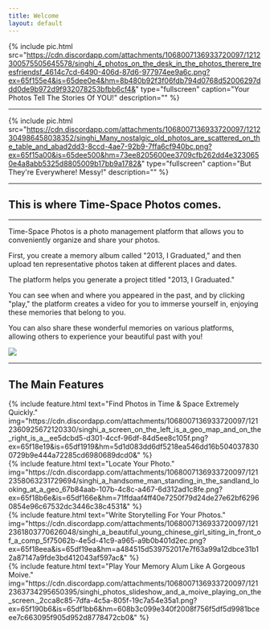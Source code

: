 ```yaml
---
title: Welcome
layout: default
---
```


{% include pic.html src="https://cdn.discordapp.com/attachments/1068007136933720097/1212300575505645578/singhi_4_photos_on_the_desk_in_the_photos_therere_treesfriendsf_4614c7cd-6490-406d-87d6-977974ee9a6c.png?ex=65f155e4&is=65dee0e4&hm=8b480b92f3f06fdb794d0768d52006297ddd0de9b972d9f932078253bfbb6cf4&" type="fullscreen" caption="Your Photos Tell The Stories Of YOU!" description="" %}

<hr />

{% include pic.html src="https://cdn.discordapp.com/attachments/1068007136933720097/1212304986458038352/singhi_Many_nostalgic_old_photos_are_scattered_on_the_table_and_abad2dd3-8ccd-4ae7-92b9-7ffa6cf940bc.png?ex=65f15a00&is=65dee500&hm=73ee8205600ee3709cfb262dd4e3230650e4a8abb5325d8805009b17bb9a1782&" type="fullscreen" caption="But They're Everywhere! Messy!" description="" %}

<hr />

<section class="bg-slate-100 flex justify-center items-center">
  <h1 class="text-6xl">This is where Time-Space Photos comes.</h1>
</section>

<hr />

<section class="flex items-center">

<p class="w-full  text-3xl p-4 lg:w-2/3">
Time-Space Photos is a photo management platform that allows you to conveniently organize and share your photos.

First, you create a memory album called "2013, I Graduated," and then upload ten representative photos taken at different places and dates.

The platform helps you generate a project titled "2013, I Graduated."

You can see when and where you appeared in the past, and by clicking "play," the platform creates a video for you to immerse yourself in, enjoying these memories that belong to you.

You can also share these wonderful memories on various platforms, allowing others to experience your beautiful past with you!

</p>

<div class="flex-1  hidden lg:block">
<img class="shadow rounded" src="https://cdn.discordapp.com/attachments/1068007136933720097/1212325316329082900/singhi_a_beautiful_chinese_girl_young_dressing_in_black_long_bl_b85c30d6-b43e-40df-b871-cb741abd2fd8.png?ex=65f16cef&is=65def7ef&hm=88155c54caf11bc417f01e624b452298e70d033a0aba51ccbd78a26f0cc57875&" />
</div>

</section>

<hr />

<section class="bg-lime-50">
  <h1 class="text-5xl text-center mb-4">The Main Features</h1>
  <div class="flex flex-wrap text-2xl">
    <div class="w-full md:w-1/2 xl:w-1/4">
    {% include feature.html text="Find Photos in Time & Space Extremely Quickly." img="https://cdn.discordapp.com/attachments/1068007136933720097/1212360925672120330/singhi_a_screen_on_the_left_is_a_geo_map_and_on_the_right_is_a__ee5dcbd5-d301-4ccf-96df-84d5ee8c105f.png?ex=65f18e19&is=65df1919&hm=5d1d083dd6df5218ea546dd16b5040378300729b9e444a72285cd6980689dcd0&" %}
    </div>
    <div class="w-full md:w-1/2 xl:w-1/4">
        {% include feature.html  text="Locate Your Photo." img="https://cdn.discordapp.com/attachments/1068007136933720097/1212358063231729694/singhi_a_handsome_man_standing_in_the_sandland_looking_at_a_geo_67b84aab-107b-4c8c-a467-6d312ad1c8fe.png?ex=65f18b6e&is=65df166e&hm=71ffdaaf4ff40e7250f79d24de27e62bf62960854e96c67532dc3446c38c4531&" %}
    </div>
    <div class="w-full md:w-1/2 xl:w-1/4">
       {%  include feature.html text="Write Storytelling For Your Photos." img="https://cdn.discordapp.com/attachments/1068007136933720097/1212361803770626048/singhi_a_beautiful_young_chinese_girl_siting_in_front_of_a_comp_5f75062b-4e5d-41c9-a965-a9b0b401d2ec.png?ex=65f18eea&is=65df19ea&hm=a484515d539752017e7f63a99a12dbce31b12a87147a9fde3bd412043af597ac&" %}
    </div>
    <div class="w-full md:w-1/2 xl:w-1/4">
    {% include feature.html text="Play Your Memory Alum Like A Gorgeous Moive." img="https://cdn.discordapp.com/attachments/1068007136933720097/1212363734295650395/singhi_photos_slideshow_and_a_moive_playing_on_the_screen._2cca8c85-7dfa-4c5a-805f-19c7a54e35a1.png?ex=65f190b6&is=65df1bb6&hm=608b3c099e340f2008f756f5df5d9981bceee7c663095f905d952d8778472cb0&" %}
    </div>
  </div>
</section>
